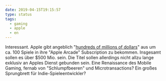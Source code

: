 ```yaml
---
date: 2019-04-15T19:15:57
type: status
tags:
  - gaming
  - apple
  - en
---
```


Interessant. Apple gibt angeblich "[hundreds of millions of dollars](https://www.macrumors.com/2019/04/15/apple-arcade-500m-plus-budget-report/)" aus um ca. 100 Spiele in ihre "Apple Arcade" Subscription zu bekommen. Insgesamt sollen es über $500 Mio. sein. Die Titel sollen allerdings nicht allzu lange exklusiv an Apples Dienst gebunden sein. Eine Renaissance des Mobile Gaming, fernab von "Schlumpfbeeren" und Microtransactions? Ein großes Sprungbrett für Indie-Spieleentwickler?
